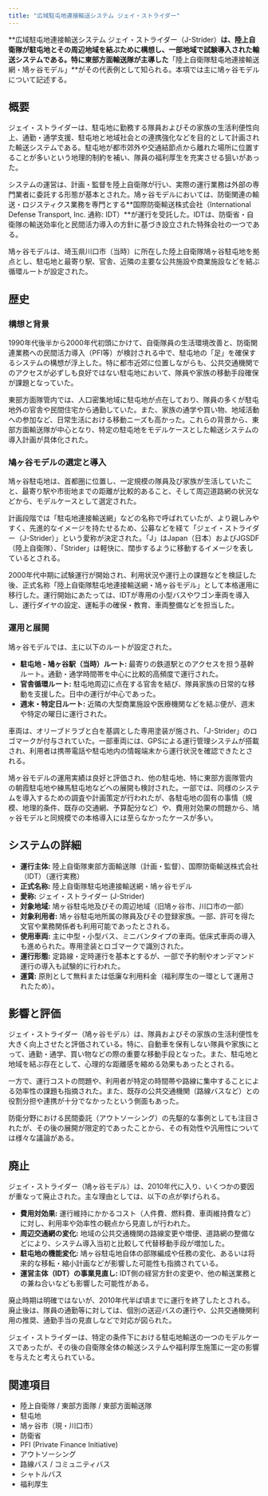 ```yaml
---
title: "広域駐屯地連接輸送システム ジェイ・ストライダー"
---
```


**広域駐屯地連接輸送システム ジェイ・ストライダー（J-Strider）**は、陸上自衛隊が駐屯地とその周辺地域を結ぶために構想し、一部地域で試験導入された輸送システムである。特に東部方面輸送隊が主導した**「陸上自衛隊駐屯地連接輸送網・鳩ヶ谷モデル」**がその代表例として知られる。本項では主に鳩ヶ谷モデルについて記述する。

## 概要

ジェイ・ストライダーは、駐屯地に勤務する隊員およびその家族の生活利便性向上、通勤・通学支援、駐屯地と地域社会との連携強化などを目的として計画された輸送システムである。駐屯地が都市郊外や交通結節点から離れた場所に位置することが多いという地理的制約を補い、隊員の福利厚生を充実させる狙いがあった。

システムの運営は、計画・監督を陸上自衛隊が行い、実際の運行業務は外部の専門業者に委託する形態が基本とされた。鳩ヶ谷モデルにおいては、防衛関連の輸送・ロジスティクス業務を専門とする**国際防衛輸送株式会社（International Defense Transport, Inc. 通称: IDT）**が運行を受託した。IDTは、防衛省・自衛隊の輸送効率化と民間活力導入の方針に基づき設立された特殊会社の一つである。

鳩ヶ谷モデルは、埼玉県川口市（当時）に所在した陸上自衛隊鳩ヶ谷駐屯地を拠点とし、駐屯地と最寄り駅、官舎、近隣の主要な公共施設や商業施設などを結ぶ循環ルートが設定された。

## 歴史

### 構想と背景

1990年代後半から2000年代初頭にかけて、自衛隊員の生活環境改善と、防衛関連業務への民間活力導入（PFI等）が検討される中で、駐屯地の「足」を確保するシステムの構想が浮上した。特に都市近郊に位置しながらも、公共交通機関でのアクセスが必ずしも良好ではない駐屯地において、隊員や家族の移動手段確保が課題となっていた。

東部方面隊管内では、人口密集地域に駐屯地が点在しており、隊員の多くが駐屯地外の官舎や民間住宅から通勤していた。また、家族の通学や買い物、地域活動への参加など、日常生活における移動ニーズも高かった。これらの背景から、東部方面輸送隊が中心となり、特定の駐屯地をモデルケースとした輸送システムの導入計画が具体化された。

### 鳩ヶ谷モデルの選定と導入

鳩ヶ谷駐屯地は、首都圏に位置し、一定規模の隊員及び家族が生活していたこと、最寄り駅や市街地までの距離が比較的あること、そして周辺道路網の状況などから、モデルケースとして選定された。

計画段階では「駐屯地連接輸送網」などの名称で呼ばれていたが、より親しみやすく、先進的なイメージを持たせるため、公募などを経て「ジェイ・ストライダー（J-Strider）」という愛称が決定された。「J」はJapan（日本）およびJGSDF（陸上自衛隊）、「Strider」は軽快に、闊歩するように移動するイメージを表しているとされる。

2000年代中期に試験運行が開始され、利用状況や運行上の課題などを検証した後、正式名称「陸上自衛隊駐屯地連接輸送網・鳩ヶ谷モデル」として本格運用に移行した。運行開始にあたっては、IDTが専用の小型バスやワゴン車両を導入し、運行ダイヤの設定、運転手の確保・教育、車両整備などを担当した。

### 運用と展開

鳩ヶ谷モデルでは、主に以下のルートが設定された。

*   **駐屯地 - 鳩ヶ谷駅（当時）ルート:** 最寄りの鉄道駅とのアクセスを担う基幹ルート。通勤・通学時間帯を中心に比較的高頻度で運行された。
*   **官舎循環ルート:** 駐屯地周辺に点在する官舎を結び、隊員家族の日常的な移動を支援した。日中の運行が中心であった。
*   **週末・特定日ルート:** 近隣の大型商業施設や医療機関などを結ぶ便が、週末や特定の曜日に運行された。

車両は、オリーブドラブと白を基調とした専用塗装が施され、「J-Strider」のロゴマークが付与されていた。一部車両には、GPSによる運行管理システムが搭載され、利用者は携帯電話や駐屯地内の情報端末から運行状況を確認できたとされる。

鳩ヶ谷モデルの運用実績は良好と評価され、他の駐屯地、特に東部方面隊管内の朝霞駐屯地や練馬駐屯地などへの展開も検討された。一部では、同様のシステムを導入するための調査や計画策定が行われたが、各駐屯地の固有の事情（規模、地理的条件、既存の交通網、予算配分など）や、費用対効果の問題から、鳩ヶ谷モデルと同規模での本格導入には至らなかったケースが多い。

## システムの詳細

*   **運行主体:** 陸上自衛隊東部方面輸送隊（計画・監督）、国際防衛輸送株式会社（IDT）（運行実務）
*   **正式名称:** 陸上自衛隊駐屯地連接輸送網・鳩ヶ谷モデル
*   **愛称:** ジェイ・ストライダー (J-Strider)
*   **対象地域:** 鳩ヶ谷駐屯地及びその周辺地域（旧鳩ヶ谷市、川口市の一部）
*   **対象利用者:** 鳩ヶ谷駐屯地所属の隊員及びその登録家族。一部、許可を得た文官や業務関係者も利用可能であったとされる。
*   **使用車両:** 主に中型・小型バス、ミニバンタイプの車両。低床式車両の導入も進められた。専用塗装とロゴマークで識別された。
*   **運行形態:** 定路線・定時運行を基本とするが、一部で予約制やオンデマンド運行の導入も試験的に行われた。
*   **運賃:** 原則として無料または低廉な利用料金（福利厚生の一環として運用されたため）。

## 影響と評価

ジェイ・ストライダー（鳩ヶ谷モデル）は、隊員およびその家族の生活利便性を大きく向上させたと評価されている。特に、自動車を保有しない隊員や家族にとって、通勤・通学、買い物などの際の重要な移動手段となった。また、駐屯地と地域を結ぶ存在として、心理的な距離感を縮める効果もあったとされる。

一方で、運行コストの問題や、利用者が特定の時間帯や路線に集中することによる効率性の課題も指摘された。また、既存の公共交通機関（路線バスなど）との役割分担や連携が十分でなかったという側面もあった。

防衛分野における民間委託（アウトソーシング）の先駆的な事例としても注目されたが、その後の展開が限定的であったことから、その有効性や汎用性については様々な議論がある。

## 廃止

ジェイ・ストライダー（鳩ヶ谷モデル）は、2010年代に入り、いくつかの要因が重なって廃止された。主な理由としては、以下の点が挙げられる。

*   **費用対効果:** 運行維持にかかるコスト（人件費、燃料費、車両維持費など）に対し、利用率や効率性の観点から見直しが行われた。
*   **周辺交通網の変化:** 地域の公共交通機関の路線変更や増便、道路網の整備などにより、システム導入当初と比較して代替移動手段が増加した。
*   **駐屯地の機能変化:** 鳩ヶ谷駐屯地自体の部隊編成や任務の変化、あるいは将来的な移転・縮小計画などが影響した可能性も指摘されている。
*   **運営主体（IDT）の事業見直し:** IDT側の経営方針の変更や、他の輸送業務との兼ね合いなども影響した可能性がある。

廃止時期は明確ではないが、2010年代半ば頃までに運行を終了したとされる。廃止後は、隊員の通勤等に対しては、個別の送迎バスの運行や、公共交通機関利用の推奨、通勤手当の見直しなどで対応が図られた。

ジェイ・ストライダーは、特定の条件下における駐屯地輸送の一つのモデルケースであったが、その後の自衛隊全体の輸送システムや福利厚生施策に一定の影響を与えたと考えられている。

## 関連項目

*   陸上自衛隊 / 東部方面隊 / 東部方面輸送隊
*   駐屯地
*   鳩ヶ谷市（現・川口市）
*   防衛省
*   PFI (Private Finance Initiative)
*   アウトソーシング
*   路線バス / コミュニティバス
*   シャトルバス
*   福利厚生